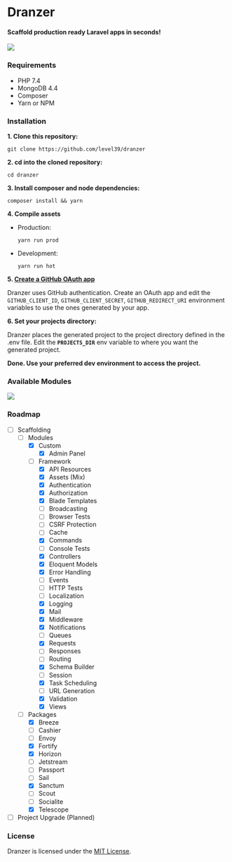 # Dranzer

#### Scaffold production ready Laravel apps in seconds!

![](https://i.imgur.com/2ccLWvh.png)

### Requirements

- PHP 7.4
- MongoDB 4.4
- Composer
- Yarn or NPM

### Installation

**1. Clone this repository:**

`git clone https://github.com/level39/dranzer`

**2. cd into the cloned repository:**

`cd dranzer`

**3. Install composer and node dependencies:**

`composer install && yarn`

**4. Compile assets**

- Production:
  
    `yarn run prod`

- Development:
  
    `yarn run hot`

**5. [Create a GitHub OAuth app](https://github.com/settings/applications/new)**

Dranzer uses GitHub authentication. Create an OAuth app and edit the `GITHUB_CLIENT_ID`, `GITHUB_CLIENT_SECRET`, `GITHUB_REDIRECT_URI` environment variables to use the ones generated by your app.

**6. Set your projects directory:**

Dranzer places the generated project to the project directory defined in the .env file. Edit the **`PROJECTS_DIR`** env variable to where you want the generated project.

**Done. Use your preferred dev environment to access the project.**

### Available Modules

![](https://i.imgur.com/JyaaC8e.png)

### Roadmap

- [ ] Scaffolding
  - [ ] Modules
      - [x] Custom
          - [x] Admin Panel
      - [ ] Framework
          - [x] API Resources
          - [x] Assets (Mix)
          - [x] Authentication
          - [x] Authorization
          - [x] Blade Templates
          - [ ] Broadcasting
          - [ ] Browser Tests
          - [ ] CSRF Protection
          - [ ] Cache
          - [x] Commands
          - [ ] Console Tests
          - [x] Controllers
          - [x] Eloquent Models
          - [x] Error Handling
          - [ ] Events
          - [ ] HTTP Tests
          - [ ] Localization
          - [x] Logging
          - [x] Mail
          - [x] Middleware
          - [x] Notifications
          - [ ] Queues
          - [x] Requests
          - [ ] Responses
          - [ ] Routing
          - [x] Schema Builder
          - [ ] Session
          - [x] Task Scheduling
          - [ ] URL Generation
          - [x] Validation
          - [x] Views
  - [ ] Packages
      - [x] Breeze
      - [ ] Cashier
      - [ ] Envoy
      - [x] Fortify
      - [x] Horizon
      - [ ] Jetstream
      - [ ] Passport
      - [ ] Sail
      - [x] Sanctum
      - [ ] Scout
      - [ ] Socialite
      - [x] Telescope
- [ ] Project Upgrade (Planned)

### License

Dranzer is licensed under the [MIT License](https://en.wikipedia.org/wiki/MIT_License).
